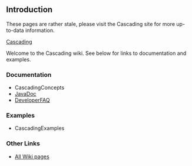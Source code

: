 ## Introduction ##

These pages are rather stale, please visit the Cascading site for more up-to-data information.

[Cascading](http://www.cascading.org/)

Welcome to the Cascading wiki. See below for links to documentation and examples.

### Documentation ###

  * CascadingConcepts
  * [JavaDoc](http://www.cascading.org/javadoc/)
  * [DeveloperFAQ](DeveloperFAQ.md)

### Examples ###

  * CascadingExamples

### Other Links ###

  * [All Wiki pages](http://code.google.com/p/cascading/w/list)